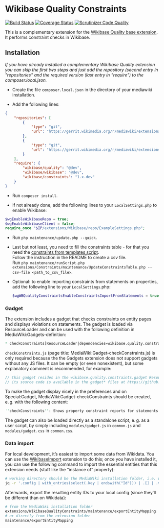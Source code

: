 # Wikibase Quality Constraints
[![Build Status][travis-badge]][travis]
[![Coverage Status][coveralls-badge]][coveralls]
[![Scrutinizer Code Quality][scrutinizer-badge]][scrutinizer]

This is a complementary extension for the [Wikibase Quality base extension][wbq].
It performs constraint checks in Wikibase.

[travis-badge]: https://travis-ci.org/wikimedia/mediawiki-extensions-WikibaseQualityConstraints.svg?branch=master
[travis]: https://travis-ci.org/wikimedia/mediawiki-extensions-WikibaseQualityConstraints
[coveralls-badge]: https://coveralls.io/repos/wikimedia/mediawiki-extensions-WikibaseQualityConstraints/badge.svg
[coveralls]: https://coveralls.io/r/wikimedia/mediawiki-extensions-WikibaseQualityConstraints
[scrutinizer-badge]: https://scrutinizer-ci.com/g/wikimedia/mediawiki-extensions-WikibaseQualityConstraints/badges/quality-score.png?b=master
[scrutinizer]: https://scrutinizer-ci.com/g/wikimedia/mediawiki-extensions-WikibaseQualityConstraints/?branch=master
[wbq]: https://github.com/wikimedia/mediawiki-extensions-WikibaseQuality.git

## Installation

_If you have already installed a complementary Wikibase Quality extension you can skip the first two steps and just
add the repository (second entry in "repositories" and the required version (last entry in "require") to the
composer.local.json._  

* Create the file `composer.local.json` in the directory of your mediawiki installation.

* Add the following lines:
```json
{
    "repositories": [
        {
            "type": "git",
            "url": "https://gerrit.wikimedia.org/r/mediawiki/extensions/WikibaseQuality"
        },
        {
            "type": "git",
            "url": "https://gerrit.wikimedia.org/r/mediawiki/extensions/WikibaseQualityConstraints"
        }
    ],
    "require": {
        "wikibase/quality": "@dev",
        "wikibase/wikibase": "@dev",
        "wikibase/constraints": "1.x-dev"
    }
}
```

* Run `composer install`.

* If not already done, add the following lines to your `LocalSettings.php` to enable Wikibase:
```php
$wgEnableWikibaseRepo = true;
$wgEnableWikibaseClient = false;
require_once "$IP/extensions/Wikibase/repo/ExampleSettings.php";
```

* Run `php maintenance/update.php --quick`.

* Last but not least, you need to fill the constraints table - for that you need the
[constraints from templates script](https://github.com/WikidataQuality/ConstraintsFromTemplates).  
Follow the instruction in the README to create a csv file.  
Run `php maintenance/runScript.php extensions/Constraints/maintenance/UpdateConstraintsTable.php --csv-file <path_to_csv_file>`.

* Optional: to enable importing constraints from statements on properties,
  add the following line to your `LocalSettings`.php:
  ```php
  $wgWBQualityConstraintsEnableConstraintsImportFromStatements = true;
  ```

### Gadget

The extension includes a gadget that checks constraints on entity pages and displays violations on statements.
The gadget is loaded via ResourceLoader and can be used with the following definition in MediaWiki:Gadgets-definition:

```mediawiki
* checkConstraints[ResourceLoader|dependencies=wikibase.quality.constraints.gadget]|checkConstraints.js
```

`checkConstraints.js` (page title: MediaWiki:Gadget-checkConstraints.js) is only required because the the Gadgets extension does not support gadgets without any JS files.
It can be empty (or even nonexistent), but some explanatory comment is recommended, for example:

```js
// this gadget resides in the wikibase.quality.constraints.gadget ResourceLoader module
// its source code is available in the gadget* files at https://github.com/wikimedia/mediawiki-extensions-WikibaseQualityConstraints/tree/master/modules
```

To make the gadget display nicely in the preferences and on Special:Gadget,
MediaWiki:Gadget-checkConstraints should be created, e. g. with the following content:

```mediawiki
''checkConstraints'': Shows property constraint reports for statements on an item or property page ([[Help:Property constraints portal|help]])
```

The gadget can also be loaded directly as a standalone script, e. g. as a user script,
by simply including `modules/gadget.js` in `common.js` and `modules/gadget.css` in `common.css`.

### Data import

For local development, it’s easiest to import some data from Wikidata.
You can use the [WikibaseImport] extension to do this;
once you have installed it, you can use the following command
to import the essential entities that this extension needs
(stuff like the “instance of” property):

```sh
# working directory should be the MediaWiki installation folder, i.e. where LocalSettings.php is
jq -r '.config | with_entries(select(.key | endswith("Id"))) | .[] | .value' extensions/WikibaseQualityConstraints/extension.json | php extensions/WikibaseImport/maintenance/importEntities.php --stdin
```

Afterwards, export the resulting entity IDs to your local config (since they’ll be different than on Wikidata):

```sh
# from the MediaWiki installation folder
extensions/WikibaseQualityConstraints/maintenance/exportEntityMapping
# or directly from the extension folder
maintenance/exportEntityMapping
```

[WikibaseImport]: https://github.com/filbertkm/WikibaseImport

